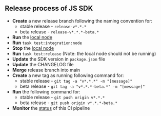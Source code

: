 ## Release process of JS SDK

- **Create** a new release branch following the naming convention for:
    - stable release - `release-v*.*.*`
    - beta release - `release-v*.*.*-beta.*`
- **Run** the [local node](https://github.com/hiero-ledger/hiero-local-node)
- **Run** `task test:integration:node`
- **Stop** the [local node](https://github.com/hiero-ledger/hiero-local-node)
- **Run** `task test:release` (Note: the local node should not be running)
- **Update** the SDK version in `package.json` file
- **Update** the CHANGELOG file
- **Merge** release branch into main
- **Create** a new tag as running following command for:
    - stable release - `git tag -a "v*.*.*" -m "[message]"`
    - beta release - `git tag -a "v*.*.*-beta.*" -m "[message]"`
- **Run** the following command for:
    - stable release - `git push origin v*.*.*`
    - beta release - `git push origin v*.*.*-beta.*`
- **Monitor** the [status](https://github.com/hiero-ledger/hiero-sdk-js/actions/workflows/publish_release.yaml) of this CI pipeline